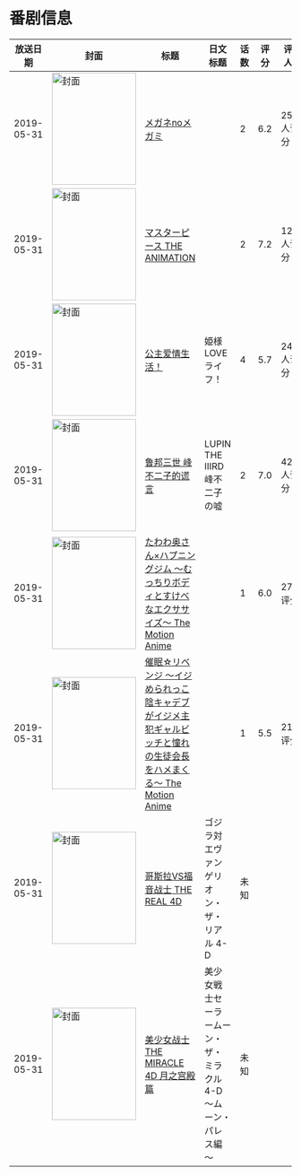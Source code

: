 # 番剧信息

|放送日期|封面|标题|日文标题|话数|评分|评分人数|
|---|---|---|---|---|---|---|
|2019-05-31|<img src="/img/no_icon_subject.png" alt="封面" style="width:150px;height:200px;object-fit:cover;">|[メガネnoメガミ](https://bangumi.tv/subject/273394)||2|6.2|252人评分|
|2019-05-31|<img src="/img/no_icon_subject.png" alt="封面" style="width:150px;height:200px;object-fit:cover;">|[マスターピース THE ANIMATION](https://bangumi.tv/subject/276175)||2|7.2|1299人评分|
|2019-05-31|<img src="/img/no_icon_subject.png" alt="封面" style="width:150px;height:200px;object-fit:cover;">|[公主爱情生活！](https://bangumi.tv/subject/276760)|姫様LOVEライフ！|4|5.7|247人评分|
|2019-05-31|<img src="//lain.bgm.tv/pic/cover/c/df/42/276785_KpBKj.jpg" alt="封面" style="width:150px;height:200px;object-fit:cover;">|[鲁邦三世 峰不二子的谎言](https://bangumi.tv/subject/276785)|LUPIN THE IIIRD 峰不二子の嘘|2|7.0|427人评分|
|2019-05-31|<img src="/img/no_icon_subject.png" alt="封面" style="width:150px;height:200px;object-fit:cover;">|[たわわ奥さん×ハプニングジム ～むっちりボディとすけべなエクササイズ～ The Motion Anime](https://bangumi.tv/subject/292269)||1|6.0|27人评分|
|2019-05-31|<img src="/img/no_icon_subject.png" alt="封面" style="width:150px;height:200px;object-fit:cover;">|[催眠☆リベンジ ～イジめられっこ陰キャデブがイジメ主犯ギャルビッチと憧れの生徒会長をハメまくる～ The Motion Anime](https://bangumi.tv/subject/292725)||1|5.5|21人评分|
|2019-05-31|<img src="//lain.bgm.tv/pic/cover/c/d7/9d/495016_x9LzE.jpg" alt="封面" style="width:150px;height:200px;object-fit:cover;">|[哥斯拉VS福音战士 THE REAL 4D](https://bangumi.tv/subject/495016)|ゴジラ対エヴァンゲリオン・ザ・リアル 4-D|未知|||
|2019-05-31|<img src="//lain.bgm.tv/pic/cover/c/3c/ee/536596_4O2Uo.jpg" alt="封面" style="width:150px;height:200px;object-fit:cover;">|[美少女战士 THE MIRACLE 4D 月之宫殿篇](https://bangumi.tv/subject/536596)|美少女戦士セーラームーン・ザ・ミラクル 4-D ～ムーン・パレス編～|未知|||
